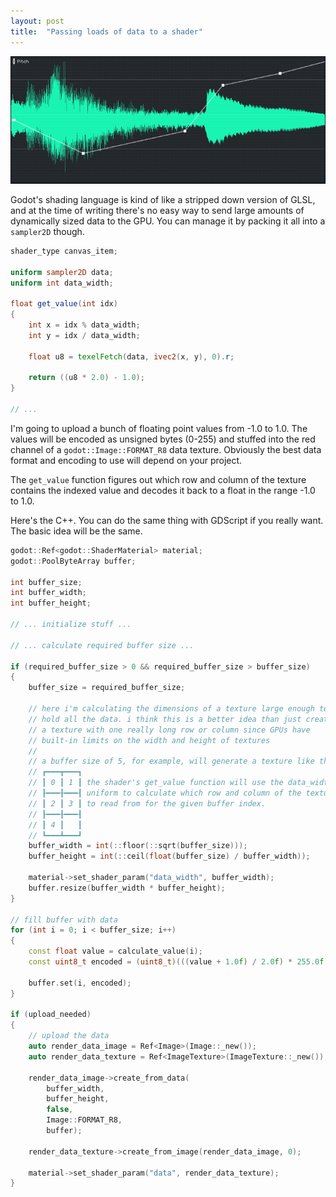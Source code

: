 ```yaml
---
layout: post
title:  "Passing loads of data to a shader"
---
```

![waveform](/assets/waveform_pitch_editing.png)

Godot's shading language is kind of like a stripped down version of GLSL, and at the time of writing there's no easy way to send large amounts of dynamically sized data to the GPU. You can manage it by packing it all into a `sampler2D` though.

```glsl
shader_type canvas_item;

uniform sampler2D data;
uniform int data_width;

float get_value(int idx)
{
    int x = idx % data_width;
    int y = idx / data_width;

    float u8 = texelFetch(data, ivec2(x, y), 0).r;
	
    return ((u8 * 2.0) - 1.0);
}

// ...
```
I'm going to upload a bunch of floating point values from -1.0 to 1.0. The values will be encoded as unsigned bytes (0-255) and stuffed into the red channel of a `godot::Image::FORMAT_R8` data texture. Obviously the best data format and encoding to use will depend on your project.

The `get_value` function figures out which row and column of the texture contains the indexed value and decodes it back to a float in the range -1.0 to 1.0.

Here's the C++. You can do the same thing with GDScript if you really want. The basic idea will be the same.

```c++
godot::Ref<godot::ShaderMaterial> material;
godot::PoolByteArray buffer;

int buffer_size;
int buffer_width;
int buffer_height;

// ... initialize stuff ...

// ... calculate required buffer size ...

if (required_buffer_size > 0 && required_buffer_size > buffer_size)
{
    buffer_size = required_buffer_size;

    // here i'm calculating the dimensions of a texture large enough to
    // hold all the data. i think this is a better idea than just creating
    // a texture with one really long row or column since GPUs have
    // built-in limits on the width and height of textures
    //
    // a buffer size of 5, for example, will generate a texture like this:
    // ┏━━━┳━━━┓
    // ┃ 0 ┃ 1 ┃ the shader's get_value function will use the data_width
    // ┠━━━╂━━━┨ uniform to calculate which row and column of the texture
    // ┃ 2 ┃ 3 ┃ to read from for the given buffer index.
    // ┠━━━╂━━━┨
    // ┃ 4 ┃   ┃
    // ┗━━━┻━━━┛
    buffer_width = int(::floor(::sqrt(buffer_size)));
    buffer_height = int(::ceil(float(buffer_size) / buffer_width));

    material->set_shader_param("data_width", buffer_width);
    buffer.resize(buffer_width * buffer_height);
}

// fill buffer with data
for (int i = 0; i < buffer_size; i++)
{
    const float value = calculate_value(i);
    const uint8_t encoded = (uint8_t)(((value + 1.0f) / 2.0f) * 255.0f);

    buffer.set(i, encoded);
}

if (upload_needed)
{
    // upload the data
    auto render_data_image = Ref<Image>(Image::_new());
    auto render_data_texture = Ref<ImageTexture>(ImageTexture::_new());

    render_data_image->create_from_data(
        buffer_width,
        buffer_height,
        false,
        Image::FORMAT_R8,
        buffer);
    
    render_data_texture->create_from_image(render_data_image, 0);

    material->set_shader_param("data", render_data_texture);
}
```
